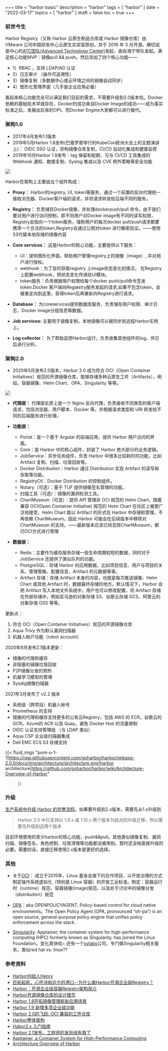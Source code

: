 +++
title = "harbor basic"
description = "harbor"
tags = [
    "harbor"
]
date = "2022-03-17"
topics = [
    "harbor"
]
draft = false
toc = true
+++

### 前世今生

Harbor Registry（又称 Harbor 云原生制品仓库或 Harbor 镜像仓库）由 VMware 公司中国研发中心云原生实验室原创，并于 2016 年 3 月开源。确切说是中心的[ATC团队(Advanced Technology Center)](https://mp.weixin.qq.com/s/26HiJb300yHFAbrLxBo6EQ)发起，由张海宁带队发起。满足核心功能MVP：镜像pull && push。然后添加了四个核心功能——

- 1）RBAC ，支持 LDAP/AD 认证
- 2）日志审计 （操作可追溯性）
- 3）镜像复制（多数据中心或云环境之间的镜像自动同步）
- 4）图形化管理界面（几乎是企业应用必备）

看起来核心功能完全可以满足我们目前的需求，不需要升级到2.0版本哈。Docker依赖的基础技术早就存在，Docker的成功来自Docker Image的成功——成为事实标准之后，发展出后来的OPI。而Docker Engine大家都可以进行替代。

### 架构1.0 

- 2017年4月发布1.1版本
- 2019年5月Harbor 1.8发布(巴塞罗那举行的KubeCon欧洲大会上的主题演讲上)： OIDC  SSO 认证，异构镜像仓库复制，CI/CD 自动化集成和健康监控
- 2019年10月Harbor 1.9发布：tag 保留和配额、可与 CI/CD 工具集成的 Webhook 通知、数据复制、Syslog 集成以及 CVE 例外策略等安全功能

![](https://ivanzz1001.github.io/records/assets/img/docker/docker_harbor_arch.png)

Harbor在架构上主要由五个组件构成：

- **Proxy：** Harbor的registry, UI, token等服务，通过一个前置的反向代理统一接收浏览器、Docker客户端的请求，并将请求转发给后端不同的服务。

- **Registry：** 负责储存Docker镜像，并处理dockerpush/pull 命令。由于我们要对用户进行访问控制，即不同用户对Docker image有不同的读写权限，Registry会指向一个token服务，强制用户的每次docker pull/push请求都要携带一个合法的token,Registry会通过公钥对token 进行解密验证。——使用S3代替本地存储的镜像内容

- **Core services：** 这是Harbor的核心功能，主要提供以下服务：

  - UI：提供图形化界面，帮助用户管理registry上的镜像（image）, 并对用户进行授权。
  - webhook：为了及时获取registry 上image状态变化的情况， 在Registry上配置webhook，把状态变化传递给UI模块。
  - token服务：负责根据用户权限给每个docker push/pull命令签发token.Docker 客户端向Regiøstry服务发起的请求,如果不包含token，会被重定向到这里，获得token后再重新向Registry进行请求。
  
- **Database：** 为coreservices提供数据库服务，负责储存用户权限、审计日志、Docker image分组信息等数据。
- **Job services:** 主要用于镜像复制，本地镜像可以被同步到远程Harbor实例上。
- **Log collector：** 为了帮助监控Harbor运行，负责收集其他组件的log，供日后进行分析。

### 架构2.0

- 2020年5月发布2.0版本，Harbor 2.0 成为符合 OCI（Open Container Initiatives）规范的开源镜像仓库，能够存储多种云原生工件（Artifacts），例如，容器镜像、Helm Chart、OPA、Singularity 等等。

![](https://static001.geekbang.org/infoq/2c/2c739f94956f8c792607ba0438e31f74.png)

- **代理层：** 代理层实质上是一个 Nginx 反向代理，负责接收不同类型的客户端请求，包括浏览器、用户脚本、Docker 等，并根据请求类型和 URI 转发给不同的后端服务进行处理。

- **功能层：**
  - Portal：是一个基于 Argular 的前端应用，提供 Harbor 用户访问的界面。
  - Core：是 Harbor 中的核心组件，封装了 Harbor 绝大部分的业务逻辑。
  - JobService：异步任务组件，负责 Harbor 中很多比较耗时的功能，比如 Artifact 复制、扫描、垃圾回收等。
  - Docker Distribution：Harbor 通过 Distribution 实现 Artifact 的读写和存取等功能。
  - RegistryCtl：Docker Distribution 的控制组件。
  - Notary（可选）：基于 TUF 提供镜像签名管理的功能。
  - 扫描工具（可选）：镜像的漏洞检测工具。
  - ChartMuseum（可选）：提供 API 管理非 OCI 规范的 Helm Chart，随着兼容 OCI(Open Container Initiative) 规范的 Helm Chart 在社区上被更广泛地接受，Helm Chart 能以 Artifact 的形式在 Harbor 中存储和管理，不再依赖 ChartMuseum，因此 Harbor 可能会在后续版本中移除对 ChartMuseum 的支持。——最新版本应该已经去除ChartMuseum，都已OCI方式进行管理

- **数据层：**
  - Redis：主要作为缓存服务存储一些生命周期较短的数据，同时对于 JobService 还提供了类似队列的功能。
  - PostgreSQL：存储 Harbor 的应用数据，比如项目信息、用户与项目的关系、管理策略、配置信息、Artifact 的元数据等等。
  - Artifact 存储：存储 Artifact 本身的内容，也就是每次推送镜像、Helm Chart 或其他 Artifact 时，数据最终存储的地方。默认情况下，Harbor 会把 Artifact 写入本地文件系统中。用户也可以修改配置，将 Artifact 存储在外部存储中，例如亚马逊的对象存储 S3、谷歌云存储 GCS、阿里云的对象存储 OSS 等等。

更新点：
1. 符合 OCI（Open Container Initiatives）规范的开源镜像仓库
2. Aqua Trivy 作为默认漏洞扫描器 
3. 机器人帐户功能（robot account）

2020年9月发布2.1版本更新：  
- 镜像的代理和缓存
- 非阻塞的镜像垃圾回收
- P2P镜像分发的预热
- 机器学习模型的管理
- Sysdig镜像扫描器

2021年3月发布了 v2.2 版本  
- 系统级（跨项目）机器人帐号
- Prometheus 的支持
- 镜像的代理和缓存支持更多的公有云Registry，包括 AWS 的 ECR，谷歌云的GCR，Azure的 ACR 以及 Quay，避免 Docker Hub 的流量限制
- OIDC 认证支持管理组 （与 LDAP 类似）
- Aqua CSP 企业级扫描器集成
- Dell EMC ECS S3 存储支持

{{< fluid_imgs
  "pure-u-1-1|https://raw.githubusercontent.com/goharbor/harbor/release-2.0.0/docs/img/architecture/architecture.png|harbor architecture|https://github.com/goharbor/harbor/wiki/Architecture-Overview-of-Harbor"
>}}


### 升级

[生产系统中升级 Harbor 的完整流程](https://mp.weixin.qq.com/s/dVCxvJRmOs47y0QaxkcGzQ)。如果要升级到2.x版本，需要先从1.x升级到

>Harbor 2.0 中只支持以 1.9.x 或 1.10.x 两个版本为起点的升级迁移，所以需要先升级到这两个版本

目前环境使用的至少harbor的核心功能，push&&pull。其他类似镜像复制、漏洞扫描、镜像签名、角色控制、垃圾清理等功能都没被用到。暂时还没啥直接升级的必要。需要的话，直接迁移使用2.x版本是更好的选择。

### 其他

-  关于[OCI](https://opencontainers.org/)： 成立于2015年，Linux 基金会旗下的合作项目，以开放治理的方式制定操作系统虚拟化（特别是 Linux 容器）的开放工业标准。制定：容器运行时（runtime）规范、容器镜像(image)规范、以及处于讨论中的镜像分发（distribution）规范

- [OPA](https://www.openpolicyagent.org/)：aka OPENPOLICYAGENT, Policy-based control for cloud native environments。The Open Policy Agent (OPA, pronounced “oh-pa”) is an open source, general-purpose policy engine that unifies policy enforcement across the stack. 

- [Singularity](http://apptainer.org/): Apptainer, the container system for high-performance computing (HPC) formerly known as Singularity, has joined the Linux Foundation。变化真快哈~ 
还有一个[sylabs](https://github.com/sylabs/singularity)公司，专门做Singularity相关服务，类似red hat vs. linux??

### 参考资料

- [Harbor创始人Henry](https://mp.weixin.qq.com/s/XPDaI9XXnTH9kYv4dCTLwA) 
- [巨轮起航，心怀诗和远方的港口--为什么做Harbor开源企业级Registry？](https://mp.weixin.qq.com/s/26HiJb300yHFAbrLxBo6EQ)
- [Harbor：开源企业级容器Registry架构简介](https://mp.weixin.qq.com/s/aGRMZ5W_eUEJ9UF2XhfASw)
- [Harbor开源镜像仓库的设计理念](https://mp.weixin.qq.com/s/8KEHnd4LER-M9VhVQ478UA)
- [Harbor 1.8开拓镜像管理崭新应用场景](https://mp.weixin.qq.com/s/BEpfR0L2n1f5SdlRqgEWTA)
- [Harbor 1.9 新增多项企业级功能](https://mp.weixin.qq.com/s/qS_ehznkkNDBlt_tqOQrGA)
- [Harbor 2.0的飞跃: OCI 兼容的工件仓库](https://mp.weixin.qq.com/s/fJMbr3TQOctVdg8Y9PyALA)
- [Harbor整体架构](https://ivanzz1001.github.io/records/post/docker/2018/04/20/docker-harbor-architecture)
- [Habor2.x 入门指南](https://xie.infoq.cn/article/c54645b4c5f6857b66beec488)
- [Harbor 2.1发布，工程师的发际线有救了](https://mp.weixin.qq.com/s/BYhSyVeVROYMwIAdO3SbmA)
- [Apptainer, a Container System for High-Performance Computing](https://thenewstack.io/apptainer-a-container-system-for-high-performance-computing/)
- [Architecture Overview of Harbor](https://github.com/goharbor/harbor/wiki/Architecture-Overview-of-Harbor)